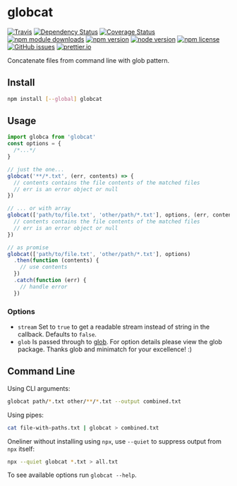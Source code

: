 # globcat

[![Travis](https://img.shields.io/travis/smonn/globcat.svg)](https://travis-ci.org/smonn/globcat)
[![Dependency Status](https://david-dm.org/smonn/globcat.svg)](https://david-dm.org/smonn/globcat)
[![Coverage Status](https://coveralls.io/repos/github/smonn/globcat/badge.svg?branch=master)](https://coveralls.io/github/smonn/globcat?branch=master)
[![npm module downloads](http://img.shields.io/npm/dt/globcat.svg)](https://www.npmjs.org/package/globcat)
[![npm version](https://img.shields.io/npm/v/globcat.svg)](https://www.npmjs.org/package/globcat)
[![node version](https://img.shields.io/node/v/globcat.svg)](https://www.npmjs.org/package/globcat)
[![npm license](https://img.shields.io/npm/l/globcat.svg)](https://raw.githubusercontent.com/smonn/globcat/master/LICENSE)
[![GitHub issues](https://img.shields.io/github/issues/smonn/globcat.svg)](https://github.com/smonn/globcat/issues)
[![prettier.io](https://img.shields.io/badge/code%20style-prettier.io-brightgreen.svg)](https://prettier.io)

Concatenate files from command line with glob pattern.

## Install

```sh
npm install [--global] globcat
```

## Usage

```javascript
import globca from 'globcat'
const options = {
  /*...*/
}

// just the one...
globcat('**/*.txt', (err, contents) => {
  // contents contains the file contents of the matched files
  // err is an error object or null
})

// ... or with array
globcat(['path/to/file.txt', 'other/path/*.txt'], options, (err, contents) => {
  // contents contains the file contents of the matched files
  // err is an error object or null
})

// as promise
globcat(['path/to/file.txt', 'other/path/*.txt'], options)
  .then(function (contents) {
    // use contents
  })
  .catch(function (err) {
    // handle error
  })
```

### Options

- `stream` Set to `true` to get a readable stream instead of string in the
  callback. Defaults to `false`.
- `glob` Is passed through to [glob][glob]. For option details please
  view the glob package. Thanks glob and minimatch for your excellence! :)

[glob]: https://www.npmjs.com/package/glob

## Command Line

Using CLI arguments:

```sh
globcat path/*.txt other/**/*.txt --output combined.txt
```

Using pipes:

```sh
cat file-with-paths.txt | globcat > combined.txt
```

Oneliner without installing using `npx`, use `--quiet` to suppress output from
`npx` itself:

```sh
npx --quiet globcat *.txt > all.txt
```

To see available options run `globcat --help`.
